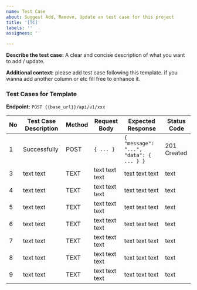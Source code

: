 ```yaml
---
name: Test Case
about: Suggest Add, Remove, Update an test case for this project
title: '[TC]'
labels: ''
assignees: ''

---
```



**Describe the test case:**
A clear and concise description of what you want to add / update.

**Additional context:**
please add test case following this template. if you wanna add another column or etc fill free to enhance it.

### Test Cases for Template

**Endpoint:** `POST {{base_url}}/api/v1/xxx`  

| No | Test Case Description | Method | Request Body | Expected Response | Status Code |
|----|-----------------------|--------|--------------|--------------------|-------------|
| 1  | Successfully | POST | `{ ... }` | `{ "message": "...", "data": { ... } }` | 201 Created |
| 3 | text text | TEXT | text text text | text text text | text |
| 4 | text text | TEXT | text text text | text text text | text |
| 5 | text text | TEXT | text text text | text text text | text |
| 6 | text text | TEXT | text text text | text text text | text |
| 7 | text text | TEXT | text text text | text text text | text |
| 8 | text text | TEXT | text text text | text text text | text |
| 9 | text text | TEXT | text text text | text text text | text |
